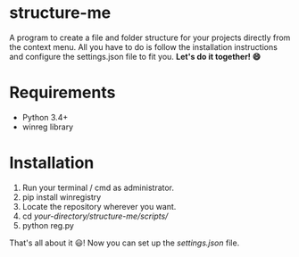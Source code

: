 # structure-me
A program to create a file and folder structure for your projects directly from the context menu.
All you have to do is follow the installation instructions and configure the settings.json file to fit you. 
**Let's do it together! :smile:**

# Requirements
* Python 3.4+
* winreg library

# Installation
1. Run your terminal / cmd as administrator.
2. pip install winregistry
3. Locate the repository wherever you want.
4. cd *your-directory/structure-me/scripts/*
5. python reg.py

That's all about it :smiley:! Now you can set up the *settings.json* file.
